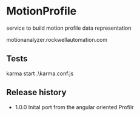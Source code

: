 MotionProfile
=============

service to build motion profile data representation

motionanalyzer.rockwellautomation.com


## Tests
karma start .\karma.conf.js



## Release history
* 1.0.0 Inital port from the angular oriented Profilr
